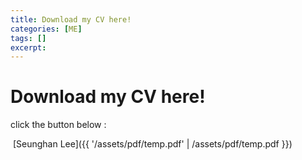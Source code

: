 ```yaml
---
title: Download my CV here!
categories: [ME]
tags: []
excerpt: 
---
```


# Download my CV here!

click the button below :

​	[Seunghan Lee]({{ '/assets/pdf/temp.pdf' | /assets/pdf/temp.pdf }})


